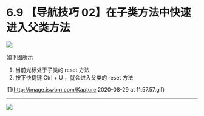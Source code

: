 # 6.9 【导航技巧 02】在子类方法中快速进入父类方法

![](http://image.iswbm.com/20200804124133.png)

如下图所示

1. 当前光标处于子类的 reset 方法
2. 按下快捷键 Ctrl + U ，就会进入父类的 reset 方法

![](http://image.iswbm.com/Kapture 2020-08-29 at 11.57.57.gif)

---

![](http://image.iswbm.com/20200607174235.png)